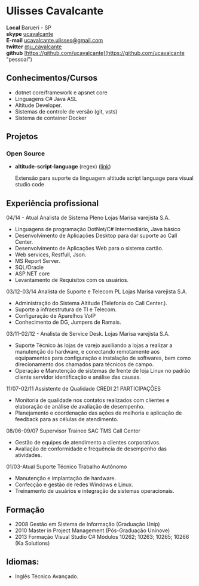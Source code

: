 # Ulisses Cavalcante

**Local**   Barueri - SP  
**skype**   [ucavalcante](skype:ucavalcante?chat "pessoal")  
**E-mail**  ucavalcante.ulisses@gmail.com  
**twitter** [@u_cavalcante](http://twitter.com/u_cavalcante "pessoal")  
**github**  [https://github.com/ucavalcante](https://github.com/ucavalcante "pessoal")  

## Conhecimentos/Cursos
*   dotnet core/framework e apsnet core
*   Linguagens C# Java ASL
*	Altitude Developer.
*   Sistemas de controle de versão (git, vsts)
*   Sistema de container Docker

## Projetos
### Open Source

* **altitude-script-language** (regex) ([link](https://marketplace.visualstudio.com/items?itemName=ucavalcante.altitude-script-language "vscode"))

   Extensão para suporte da linguagem altitude script language para visual studio code 

## Experiência profissional 

04/14 - Atual      Analista de Sistema Pleno                 Lojas Marisa varejista S.A.
*	Linguagens de programação DotNet/C# Intermediário, Java básico
*	Desenvolvimento de Aplicações Desktop para dar suporte ao Call Center.
*	Desenvolvimento de Aplicações Web para o sistema cartão.
*	Web services, Restfull, Json.
*	MS Report Server.
*	SQL/Oracle
*	ASP.NET core 
*	Levantamento de Requisitos com os usuários.

03/12-03/14	Analista de Suporte e Telecom PL 	Lojas Marisa varejista S.A.
*	Administração do Sistema Altitude (Telefonia do Call Center.).
*	Suporte a infraestrutura de TI e Telecom.
*	Configuração de Aparelhos VoIP
*	Conhecimento de DG, Jumpers de Ramais.

03/11-02/12   -	Analista de Service Desk.		Lojas Marisa varejista S.A.
*	Suporte Técnico às lojas de varejo auxiliando a lojas a realizar a manutenção do hardware, e conectando remotamente aos equipamentos para configuração e instalação de softwares, bem como direcionamento dos chamados para técnicos de campo.
*	Operação e Manutenção de sistemas de frente de loja Linux no padrão cliente servidor identificação e análise das causas.

11/07-02/11	Assistente de Qualidade		CREDI 21 PARTICIPAÇÕES 
*	Monitoria de qualidade nos contatos realizados com clientes e elaboração de análise de avaliação de desempenho.
*	Planejamento e coordenação das ações de melhoria e aplicação de feedback para as células de atendimento.
 
08/06-09/07	Supervisor Trainee SAC		TMS Call Center
*	Gestão de equipes de atendimento a clientes corporativos.
*	Avaliação de conformidade e frequência de desempenho das atividades.

01/03-Atual	Suporte Técnico			Trabalho Autônomo 
*	Manutenção e implantação de hardware.
*	Confecção e gestão de redes Windows e Linux.
*	Treinamento de usuários e integração de sistemas operacionais.
 
## Formação 
*   2008 Gestão em Sistema de Informação (Graduação	Unip)
*   2010 Master in Project Management (Pós-Graduação Uninove)
*   2013 Formação Visual Studio C# Módulos 10262; 10263; 10265; 10266 (Ka Solutions)

## Idiomas: 
*	Inglês Técnico Avançado.
